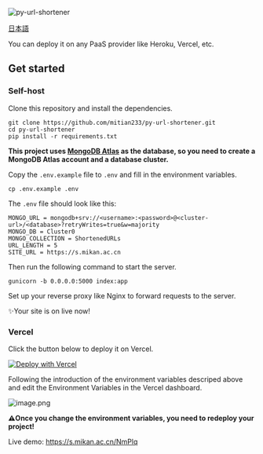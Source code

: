 ![py-url-shortener](https://socialify.git.ci/mitian233/py-url-shortener/image?description=1&language=1&name=1&owner=1&stargazers=1&theme=Light)

[日本語](https://github.com/mitian233/py-url-shortener/blob/master/README_ja.md)

You can deploy it on any PaaS provider like Heroku, Vercel, etc.
 
## Get started

### Self-host

Clone this repository and install the dependencies.

```shell
git clone https://github.com/mitian233/py-url-shortener.git
cd py-url-shortener
pip install -r requirements.txt
```

**This project uses [MongoDB Atlas](https://www.mongodb.com/cloud/atlas) as the database, so you need to create a MongoDB Atlas account and a database cluster.**

Copy the `.env.example` file to `.env` and fill in the environment variables.

```shell
cp .env.example .env
```

The `.env` file should look like this:

```text
MONGO_URL = mongodb+srv://<username>:<password>@<cluster-url>/<database>?retryWrites=true&w=majority
MONGO_DB = Cluster0
MONGO_COLLECTION = ShortenedURLs
URL_LENGTH = 5
SITE_URL = https://s.mikan.ac.cn
```

Then run the following command to start the server.

```shell
gunicorn -b 0.0.0.0:5000 index:app
```

Set up your reverse proxy like Nginx to forward requests to the server.

✨Your site is on live now!

### Vercel

Click the button below to deploy it on Vercel.

[![Deploy with Vercel](https://vercel.com/button)](https://vercel.com/import/project?template=https://github.com/mitian233/py-url-shortener)

Following the introduction of the environment variables descriped above and edit the Environment Variables in the Vercel dashboard.

![image.png](https://s2.loli.net/2023/06/05/62VYnTwGkiyIEU7.png)

**⚠️Once you change the environment variables, you need to redeploy your project!**

Live demo: https://s.mikan.ac.cn/NmPlq